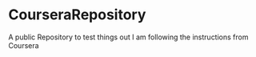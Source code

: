 # CourseraRepository
A public Repository to test things out 
I am following the instructions from Coursera 
